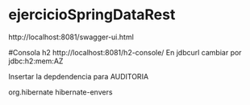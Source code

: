 # ejercicioSpringDataRest
http://localhost:8081/swagger-ui.html

#Consola h2
http://localhost:8081/h2-console/
 En jdbcurl cambiar por jdbc:h2:mem:AZ
 
 Insertar la depdendencia para AUDITORIA
 <myxml>

<dependency>
			<groupId>org.hibernate</groupId>
   <artifactId>hibernate-envers</artifactId>
 </dependency>
 </myxml>

